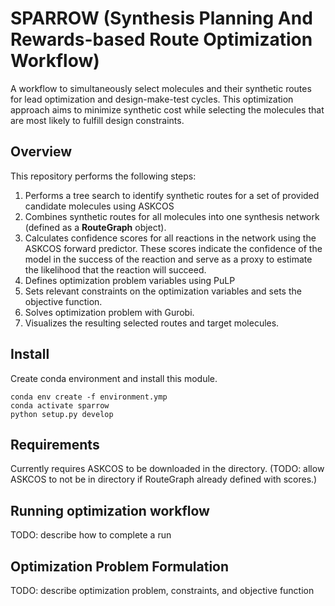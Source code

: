 # SPARROW (Synthesis Planning And Rewards-based Route Optimization Workflow)

A workflow to simultaneously select molecules and their synthetic routes for lead optimization and design-make-test cycles. This optimization approach aims to minimize synthetic cost while selecting the molecules that are most likely to fulfill design constraints.  

## Overview 
This repository performs the following steps: 
1. Performs a tree search to identify synthetic routes for a set of provided candidate molecules using ASKCOS 
2. Combines synthetic routes for all molecules into one synthesis network (defined as a **RouteGraph** object).
3. Calculates confidence scores for all reactions in the network using the ASKCOS forward predictor. These scores indicate the confidence of the model in the success of the reaction and serve as a proxy to estimate the likelihood that the reaction will succeed. 
4. Defines optimization problem variables using PuLP
5. Sets relevant constraints on the optimization variables and sets the objective function. 
6. Solves optimization problem with Gurobi.  
7. Visualizes the resulting selected routes and target molecules. 

## Install 
Create conda environment and install this module. 

```
conda env create -f environment.ymp
conda activate sparrow
python setup.py develop
```

## Requirements 
Currently requires ASKCOS to be downloaded in the directory. (TODO: allow ASKCOS to not be in directory if RouteGraph already defined with scores.)

## Running optimization workflow 
TODO: describe how to complete a run 

##  Optimization Problem Formulation 
TODO: describe optimization problem, constraints, and objective function 

